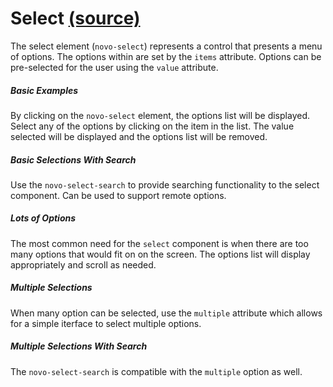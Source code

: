 # Select [(source)](https://github.com/bullhorn/novo-elements/blob/master/projects/elements/components/select)

The select element (`novo-select`) represents a control that presents a menu of options. The options within are set by the `items` attribute. Options can be pre\-selected for the user using the `value` attribute.

##### Basic Examples

By clicking on the `novo-select` element, the options list will be displayed. Select any of the options by clicking on the item in the list. The value selected will be displayed and the options list will be removed.

<code-example example="basic-select"></code-example>

##### Basic Selections With Search

Use the `novo-select-search` to provide searching functionality to the select component. Can be used to support remote options.

<code-example example="basic-select-with-search"></code-example>

##### Lots of Options

The most common need for the `select` component is when there are too many options that would fit on on the screen. The options list will display appropriately and scroll as needed.

<code-example example="long-select"></code-example>

##### Multiple Selections

When many option can be selected, use the `multiple` attribute which allows for a simple iterface to select multiple options.

<code-example example="multiple-select"></code-example>

##### Multiple Selections With Search

The `novo-select-search` is compatible with the `multiple` option as well.

<code-example example="multiple-select-with-search"></code-example>

